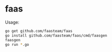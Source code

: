 # faas

Usage:
   ```bash
   go get github.com/faasteam/faas
   go install github.com/faasteam/faas/cmd/faasgen
   faasgen
   go run *.go
   ```
